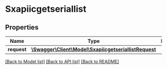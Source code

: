 # Sxapiicgetseriallist

## Properties
Name | Type | Description | Notes
------------ | ------------- | ------------- | -------------
**request** | [**\Swagger\Client\Model\SxapiicgetseriallistRequest**](SxapiicgetseriallistRequest.md) |  | [optional] 

[[Back to Model list]](../README.md#documentation-for-models) [[Back to API list]](../README.md#documentation-for-api-endpoints) [[Back to README]](../README.md)


